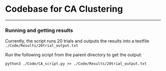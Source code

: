 # Codebase for CA Clustering
---
### Running and getting results

Currently, the script runs 20 trials and outputs the results into a textfile ```./Code/Results/20trial_output.txt```

Run the following script from the parent directory to get the output: 

```python3 ./Code/CA_script.py >> ./Code/Results/20trial_output.txt```




